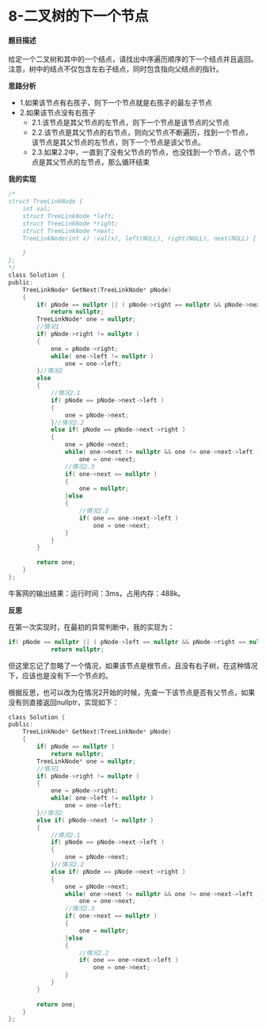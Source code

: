 # 8-二叉树的下一个节点


#### 题目描述

给定一个二叉树和其中的一个结点，请找出中序遍历顺序的下一个结点并且返回。注意，树中的结点不仅包含左右子结点，同时包含指向父结点的指针。


**思路分析**

-	1.如果该节点有右孩子，则下一个节点就是右孩子的最左子节点
-	2.如果该节点没有右孩子
	-	2.1.该节点是其父节点的左节点，则下一个节点是该节点的父节点
	-	2.2.该节点是其父节点的右节点，则向父节点不断遍历，找到一个节点，该节点是其父节点的左节点，则下一个节点是该父节点。
	-	2.3.如果2.2中，一直到了没有父节点的节点，也没找到一个节点，这个节点是其父节点的左节点，那么循环结束	

**我的实现**

```c
/*
struct TreeLinkNode {
    int val;
    struct TreeLinkNode *left;
    struct TreeLinkNode *right;
    struct TreeLinkNode *next;
    TreeLinkNode(int x) :val(x), left(NULL), right(NULL), next(NULL) {
        
    }
};
*/
class Solution {
public:
    TreeLinkNode* GetNext(TreeLinkNode* pNode)
    {
        if( pNode == nullptr || ( pNode->right == nullptr && pNode->next == nullptr) )
            return nullptr;
        TreeLinkNode* one = nullptr;
        //情况1
        if( pNode->right != nullptr )
        {
            one = pNode->right;
            while( one->left != nullptr )
                one = one->left;
        }//情况2
        else
        {
            //情况2.1
            if( pNode == pNode->next->left )
            {
                one = pNode->next;
            }//情况2.2
            else if( pNode == pNode->next->right )
            {
                one = pNode->next;
                while( one->next != nullptr && one != one->next->left )
                    one = one->next;
                //情况2.3
                if( one->next == nullptr )
                {
                    one = nullptr;
                }else
                {
                    //情况2.2
                    if( one == one->next->left )
                        one = one->next;
                }
            }
        }
        
        return one;
    }
};
```

牛客网的输出结果：运行时间：3ms，占用内存：488k。

**反思**

在第一次实现时，在最初的异常判断中，我的实现为：

```c
if( pNode == nullptr || ( pNode->left == nullptr && pNode->right == nullptr && pNode->next == nullptr) )
            return nullptr;
```

但这里忘记了忽略了一个情况，如果该节点是根节点，且没有右子树，在这种情况下，应该也是没有下一个节点的。

根据反思，也可以改为在情况2开始的时候，先查一下该节点是否有父节点，如果没有则直接返回nullptr，实现如下：

```c
class Solution {
public:
    TreeLinkNode* GetNext(TreeLinkNode* pNode)
    {
        if( pNode == nullptr )
            return nullptr;
        TreeLinkNode* one = nullptr;
        //情况1
        if( pNode->right != nullptr )
        {
            one = pNode->right;
            while( one->left != nullptr )
                one = one->left;
        }//情况2
        else if( pNode->next != nullptr )
        {
            //情况2.1
            if( pNode == pNode->next->left )
            {
                one = pNode->next;
            }//情况2.2
            else if( pNode == pNode->next->right )
            {
                one = pNode->next;
                while( one->next != nullptr && one != one->next->left )
                    one = one->next;
                //情况2.3
                if( one->next == nullptr )
                {
                    one = nullptr;
                }else
                {
                    //情况2.2
                    if( one == one->next->left )
                        one = one->next;
                }
            }
        }
        
        return one;
    }
};
```


